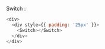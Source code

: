 Switch :

```js
<div>
  <div style={{ padding: '25px' }}>
    <Switch></Switch>
  </div>
</div>
```
